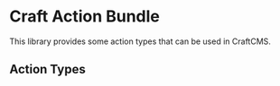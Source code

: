 # Craft Action Bundle

This library provides some action types that can be used in CraftCMS.

## Action Types
